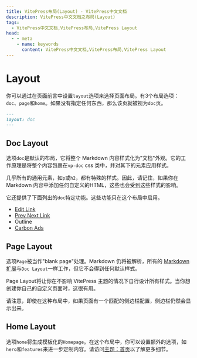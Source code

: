 ```yaml
---
title: VitePress布局(Layout) - VitePress中文文档
description: VitePress中文文档之布局(Layout)
tags: 
  - VitePress中文文档,VitePress布局,VitePress Layout
head:
  - - meta
    - name: keywords
      content: VitePress中文文档,VitePress布局,VitePress Layout
---
```


# Layout

你可以通过在页面前言中设置`layout`选项来选择页面布局。有3个布局选项：`doc`、`page`和`home`。如果没有指定任何东西，那么该页就被视为`doc`页。

```md
---
layout: doc
---
```

## Doc Layout

选项`doc`是默认的布局，它将整个 Markdown 内容样式化为"文档"外观。它的工作原理是将整个内容包裹在`vp-doc` css 类中，并对其下的元素应用样式。

几乎所有的通用元素，如`p`或`h2`，都有特殊的样式。因此，请记住，如果你在 Markdown 内容中添加任何自定义的HTML，这些也会受到这些样式的影响。

它还提供了下面列出的`doc`特定功能。这些功能只在这个布局中启用。

- [Edit Link](/vitepressCn/theme-edit-link)
- [Prev Next Link](/vitepressCn/theme-pre-next-link)
- Outline
- [Carbon Ads](/vitepressCn/theme-carbon-ads)

## Page Layout

选项`Page`被当作"blank page"处理。Markdown 仍将被解析，所有的 [Markdown 扩展](/vitepressCn/markdown)与`Doc Layout`一样工作，但它不会得到任何默认样式。

Page Layout将让你在不影响 VitePress 主题的情况下自行设计所有样式。当你想创建你自己的自定义页面时，这很有用。

请注意，即使在这种布局中，如果页面有一个匹配的侧边栏配置，侧边栏仍然会显示出来。

## Home Layout

选项`home`将生成模板化的`Homepage`。在这个布局中，你可以设置额外的选项，如`hero`和`features`来进一步定制内容。请访问[主题：首页](/vitepressCn/theme-home-page)以了解更多细节。